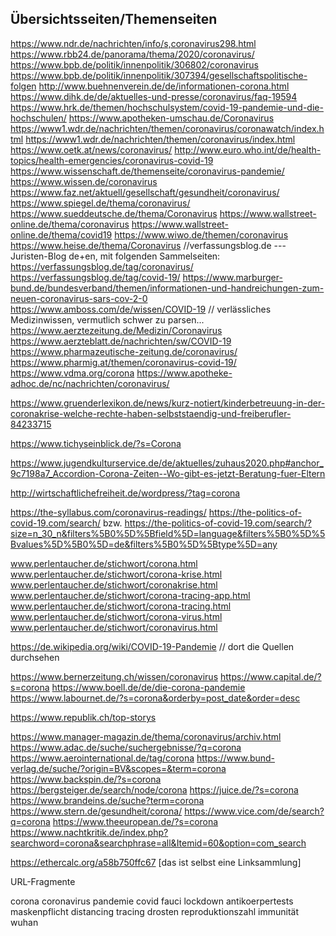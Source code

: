 Übersichtsseiten/Themenseiten
-----------------------------


https://www.ndr.de/nachrichten/info/s,coronavirus298.html
https://www.rbb24.de/panorama/thema/2020/coronavirus/
https://www.bpb.de/politik/innenpolitik/306802/coronavirus
https://www.bpb.de/politik/innenpolitik/307394/gesellschaftspolitische-folgen
http://www.buehnenverein.de/de/informationen-corona.html
https://www.dihk.de/de/aktuelles-und-presse/coronavirus/faq-19594
https://www.hrk.de/themen/hochschulsystem/covid-19-pandemie-und-die-hochschulen/
https://www.apotheken-umschau.de/Coronavirus
https://www1.wdr.de/nachrichten/themen/coronavirus/coronawatch/index.html
https://www1.wdr.de/nachrichten/themen/coronavirus/index.html
https://www.oetk.at/news/coronavirus/
http://www.euro.who.int/de/health-topics/health-emergencies/coronavirus-covid-19
https://www.wissenschaft.de/themenseite/coronavirus-pandemie/
https://www.wissen.de/coronavirus
https://www.faz.net/aktuell/gesellschaft/gesundheit/coronavirus/
https://www.spiegel.de/thema/coronavirus/
https://www.sueddeutsche.de/thema/Coronavirus
https://www.wallstreet-online.de/thema/coronavirus
https://www.wallstreet-online.de/thema/covid19
https://www.wiwo.de/themen/coronavirus
https://www.heise.de/thema/Coronavirus
//verfassungsblog.de  ---  Juristen-Blog de+en, mit folgenden Sammelseiten: 
https://verfassungsblog.de/tag/coronavirus/
https://verfassungsblog.de/tag/covid-19/
https://www.marburger-bund.de/bundesverband/themen/informationen-und-handreichungen-zum-neuen-coronavirus-sars-cov-2-0
https://www.amboss.com/de/wissen/COVID-19 // verlässliches Medizinwissen, vermutlich schwer zu parsen...
https://www.aerztezeitung.de/Medizin/Coronavirus
https://www.aerzteblatt.de/nachrichten/sw/COVID-19
https://www.pharmazeutische-zeitung.de/coronavirus/
https://www.pharmig.at/themen/coronavirus-covid-19/
https://www.vdma.org/corona
https://www.apotheke-adhoc.de/nc/nachrichten/coronavirus/

https://www.gruenderlexikon.de/news/kurz-notiert/kinderbetreuung-in-der-coronakrise-welche-rechte-haben-selbststaendig-und-freiberufler-84233715

https://www.tichyseinblick.de/?s=Corona

https://www.jugendkulturservice.de/de/aktuelles/zuhaus2020.php#anchor_9c7198a7_Accordion-Corona-Zeiten--Wo-gibt-es-jetzt-Beratung-fuer-Eltern

http://wirtschaftlichefreiheit.de/wordpress/?tag=corona

https://the-syllabus.com/coronavirus-readings/
https://the-politics-of-covid-19.com/search/ bzw. https://the-politics-of-covid-19.com/search/?size=n_30_n&filters%5B0%5D%5Bfield%5D=language&filters%5B0%5D%5Bvalues%5D%5B0%5D=de&filters%5B0%5D%5Btype%5D=any


www.perlentaucher.de/stichwort/corona.html
www.perlentaucher.de/stichwort/corona-krise.html
www.perlentaucher.de/stichwort/coronakrise.html
www.perlentaucher.de/stichwort/corona-tracing-app.html
www.perlentaucher.de/stichwort/corona-tracing.html
www.perlentaucher.de/stichwort/corona-virus.html
www.perlentaucher.de/stichwort/coronavirus.html

https://de.wikipedia.org/wiki/COVID-19-Pandemie // dort die Quellen durchsehen

https://www.bernerzeitung.ch/wissen/coronavirus
https://www.capital.de/?s=corona
https://www.boell.de/de/die-corona-pandemie
https://www.labournet.de/?s=corona&orderby=post_date&order=desc

https://www.republik.ch/top-storys

https://www.manager-magazin.de/thema/coronavirus/archiv.html
https://www.adac.de/suche/suchergebnisse/?q=corona
https://www.aerointernational.de/tag/corona
https://www.bund-verlag.de/suche/?origin=BV&scopes=&term=corona
https://www.backspin.de/?s=corona
https://bergsteiger.de/search/node/corona
https://juice.de/?s=corona
https://www.brandeins.de/suche?term=corona
https://www.stern.de/gesundheit/corona/
https://www.vice.com/de/search?q=corona
https://www.theeuropean.de/?s=corona
https://www.nachtkritik.de/index.php?searchword=corona&searchphrase=all&Itemid=60&option=com_search


https://ethercalc.org/a58b750ffc67 [das ist selbst eine Linksammlung]


URL-Fragmente

corona
coronavirus
pandemie
covid
fauci
lockdown
antikoerpertests
maskenpflicht
distancing
tracing
drosten
reproduktionszahl
immunität
wuhan

